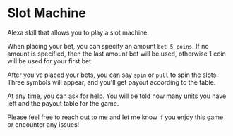 # Slot Machine
Alexa skill that allows you to play a slot machine.

When placing your bet, you can specify an amount `bet 5 coins`. If no amount is specified,
then the last amount bet will be used, otherwise 1 coin will be used for your first bet.

After you've placed your bets, you can say `spin` or `pull` to spin the slots. Three symbols
will appear, and you'll get payout according to the table.

At any time, you can ask for help. You will be told how many units you have left and the
payout table for the game.

Please feel free to reach out to me and let me know if you enjoy this game or encounter any issues!